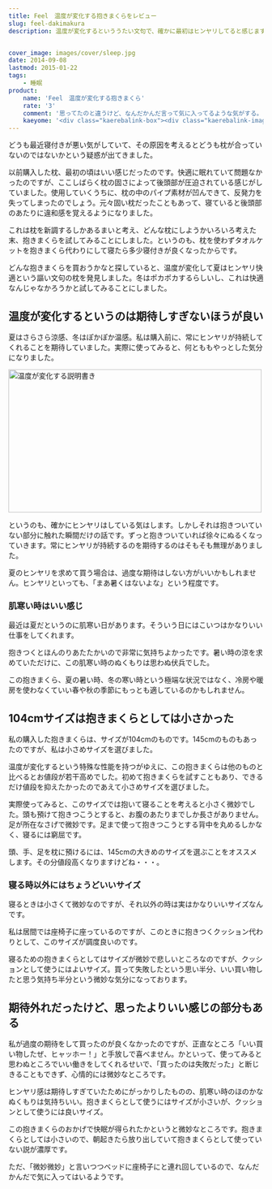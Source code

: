 ```yaml
---
title: Feel　温度が変化する抱きまくらをレビュー
slug: feel-dakimakura
description: 温度が変化するといううたい文句で、確かに最初はヒンヤリしてると感じます。しかしすぐにぬるくなるので、涼しさを求めて使うのは微妙かもしれません。温もりを保持してくれる効果もあるので、春先・秋口の肌寒い季節の方が向いているかもしれません。


cover_image: images/cover/sleep.jpg
date: 2014-09-08
lastmod: 2015-01-22
tags: 
    - 睡眠
product:
    name: 'Feel　温度が変化する抱きまくら'
    rate: '3'
    comment: '思ってたのと違うけど、なんだかんだ言って気に入ってるような気がする。'
    kaeyome: '<div class="kaerebalink-box"><div class="kaerebalink-image"><a href="http://www.amazon.co.jp/exec/obidos/ASIN/B001CKWS52/illusionspace-22/ref=nosim/" rel="nofollow" target="_blank"><img src="http://ecx.images-amazon.com/images/I/31Pg94Jea4L._SL160_.jpg" style="border: none;" /></a></div><div class="kaerebalink-info"><div class="kaerebalink-name"><a href="http://www.amazon.co.jp/exec/obidos/ASIN/B001CKWS52/illusionspace-22/ref=nosim/" rel="nofollow" target="_blank">FEEL 温度が変化する マイクロビーズ 抱きまくら 104cm 44020020106 (パープル)</a><div class="kaerebalink-powered-date">posted with <a href="http://kaereba.com" rel="nofollow" target="_blank">カエレバ</a></div></div><div class="kaerebalink-detail"> 渡嘉毛織     </div><div class="kaerebalink-link1"><div class="shoplinkamazon"><a href="http://www.amazon.co.jp/gp/search?keywords=Feel%81%40%95%F8%82%AB%82%DC%82%AD%82%E7&__mk_ja_JP=%83J%83%5E%83J%83i&tag=illusionspace-22" rel="nofollow" target="_blank" title="アマゾン" >Amazonで購入</a></div><div class="shoplinkrakuten"><a href="http://hb.afl.rakuten.co.jp/hgc/0e95387f.f2aef20d.0e953880.25e412bd/?pc=http%3A%2F%2Fsearch.rakuten.co.jp%2Fsearch%2Fmall%2FFeel%25E3%2580%2580%25E6%258A%25B1%25E3%2581%258D%25E3%2581%25BE%25E3%2581%258F%25E3%2582%2589%2F-%2Ff.1-p.1-s.1-sf.0-st.A-v.2%3Fx%3D0%26scid%3Daf_ich_link_urltxt%26m%3Dhttp%3A%2F%2Fm.rakuten.co.jp%2F" rel="nofollow" target="_blank" title="楽天市場" >楽天市場で購入</a></div></div></div><div class="booklink-footer" style="clear: left"></div></div>'
---
```


どうも最近寝付きが悪い気がしていて、その原因を考えるとどうも枕が合っていないのではないかという疑惑が出てきました。

以前購入した枕、最初の頃はいい感じだったのです。快適に眠れていて問題なかったのですが、ここしばらく枕の固さによって後頭部が圧迫されている感じがしていました。使用していくうちに、枕の中のパイプ素材が凹んできて、反発力を失ってしまったのでしょう。元々固い枕だったこともあって、寝ていると後頭部のあたりに違和感を覚えるようになりました。

これは枕を新調するしかあるまいと考え、どんな枕にしようかいろいろ考えた末、抱きまくらを試してみることにしました。というのも、枕を使わずタオルケットを抱きまくら代わりにして寝たら多少寝付きが良くなったからです。

どんな抱きまくらを買おうかなと探していると、温度が変化して夏はヒンヤリ快適という謳い文句の枕を発見しました。冬はポカポカするらしいし、これは快適なんじゃなかろうかと試してみることにしました。


## 温度が変化するというのは期待しすぎないほうが良い


夏はさらさら涼感、冬はぽかぽか温感。私は購入前に、常にヒンヤリが持続してくれることを期待していました。実際に使ってみると、何とももやっとした気分になりました。

<img src="https://wantit.gcreate.jp/wp-content/uploads/2014/09/cc07c2bc39f6de2d2dc83565bb739730.jpg" alt="温度が変化する説明書き" title="温度が変化する説明書き.jpg" width="500" height="282" />

というのも、確かにヒンヤリはしている気はします。しかしそれは抱きついていない部分に触れた瞬間だけの話です。ずっと抱きついていれば徐々にぬるくなっていきます。常にヒンヤリが持続するのを期待するのはそもそも無理がありました。

夏のヒンヤリを求めて買う場合は、過度な期待はしない方がいいかもしれません。ヒンヤリといっても、「まあ暑くはないよな」という程度です。


### 肌寒い時はいい感じ


最近は夏だというのに肌寒い日があります。そういう日にはこいつはかなりいい仕事をしてくれます。

抱きつくとほんのりあたたかいので非常に気持ちよかったです。暑い時の涼を求めていただけに、この肌寒い時のぬくもりは思わぬ伏兵でした。

この抱きまくら、夏の暑い時、冬の寒い時という極端な状況ではなく、冷房や暖房を使わなくていい春や秋の季節にもっとも適しているのかもしれません。


## 104cmサイズは抱きまくらとしては小さかった


私の購入した抱きまくらは、サイズが104cmのものです。145cmのものもあったのですが、私は小さめサイズを選びました。

温度が変化するという特殊な性能を持つがゆえに、この抱きまくらは他のものと比べるとお値段が若干高めでした。初めて抱きまくらを試すこともあり、できるだけ値段を抑えたかったのであえて小さめサイズを選びました。

実際使ってみると、このサイズでは抱いて寝ることを考えると小さく微妙でした。頭も預けて抱きつこうとすると、お腹のあたりまでしか長さがありません。足が所在なさげで微妙です。足まで使って抱きつこうとする背中を丸めるしかなく、寝るには窮屈です。

頭、手、足を枕に預けるには、145cmの大きめのサイズを選ぶことをオススメします。その分値段高くなりますけどね・・・。


### 寝る時以外にはちょうどいいサイズ


寝るときは小さくて微妙なのですが、それ以外の時は実はかなりいいサイズなんです。

私は居間では座椅子に座っているのですが、このときに抱きつくクッション代わりとして、このサイズが調度良いのです。

寝るための抱きまくらとしてはサイズが微妙で悲しいところなのですが、クッションとして使うにはよいサイズ。買って失敗したという思い半分、いい買い物したと思う気持ち半分という微妙な気分になっております。


## 期待外れだったけど、思ったよりいい感じの部分もある


私が過度の期待をして買ったのが良くなかったのですが、正直なところ「いい買い物したぜ、ヒャッホー！」と手放しで喜べません。かといって、使ってみると思わぬところでいい働きをしてくれるせいで、「買ったのは失敗だった」と断じきることもできず、心情的には微妙なところです。

ヒンヤリ感は期待しすぎていたためにがっかりしたものの、肌寒い時のほのかなぬくもりは気持ちいい。抱きまくらとして使うにはサイズが小さいが、クッションとして使うには良いサイズ。

この抱きまくらのおかげで快眠が得られたかというと微妙なところです。抱きまくらとしては小さいので、朝起きたら放り出していて抱きまくらとして使っていない説が濃厚です。

ただ、「微妙微妙」と言いつつベッドに座椅子にと連れ回しているので、なんだかんだで気に入ってはいるようです。


  